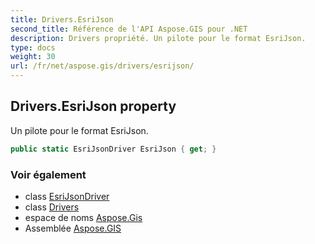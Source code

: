 ```yaml
---
title: Drivers.EsriJson
second_title: Référence de l'API Aspose.GIS pour .NET
description: Drivers propriété. Un pilote pour le format EsriJson.
type: docs
weight: 30
url: /fr/net/aspose.gis/drivers/esrijson/
---
```

## Drivers.EsriJson property

Un pilote pour le format EsriJson.

```csharp
public static EsriJsonDriver EsriJson { get; }
```

### Voir également

* class [EsriJsonDriver](../../../aspose.gis.formats.esrijson/esrijsondriver/)
* class [Drivers](../)
* espace de noms [Aspose.Gis](../../drivers/)
* Assemblée [Aspose.GIS](../../../)


